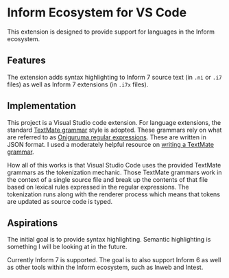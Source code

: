 # Inform Ecosystem for VS Code

This extension is designed to provide support for languages in the Inform ecosystem.

## Features

The extension adds syntax highlighting to Inform 7 source text (in `.ni` or `.i7` files) as well as Inform 7 extensions (in `.i7x` files).

## Implementation

This project is a Visual Studio code extension. For language extensions, the standard [TextMate grammar](https://macromates.com/manual/en/language_grammars) style is adopted. These grammars rely on what are referred to as [Oniguruma regular expressions](https://macromates.com/manual/en/regular_expressions). These are written in JSON format. I used a moderately helpful resource on [writing a TextMate grammar](https://www.apeth.com/nonblog/stories/textmatebundle.html).

How all of this works is that Visual Studio Code uses the provided TextMate grammars as the tokenization mechanic. Those TextMate grammars work in the context of a single source file and break up the contents of that file based on lexical rules expressed in the regular expressions. The tokenization runs along with the renderer process which means that tokens are updated as source code is typed.

## Aspirations

The initial goal is to provide syntax highlighting. Semantic highlighting is something I will be looking at in the future.

Currently Inform 7 is supported. The goal is to also support Inform 6 as well as other tools within the Inform ecosystem, such as Inweb and Intest.
